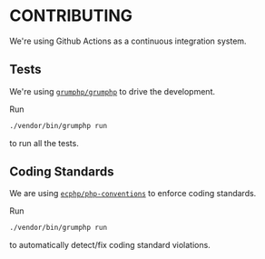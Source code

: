# CONTRIBUTING

We're using Github Actions as a continuous integration system.

## Tests

We're using [`grumphp/grumphp`](https://github.com/phpro/grumphp) to drive the
development.

Run

```bash
./vendor/bin/grumphp run
```

to run all the tests.

## Coding Standards

We are using [`ecphp/php-conventions`](https://github.com/ecphp/php-conventions)
to enforce coding standards.

Run

```bash
./vendor/bin/grumphp run
```

to automatically detect/fix coding standard violations.
